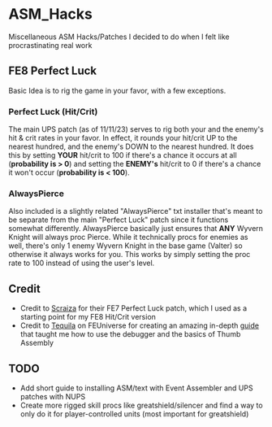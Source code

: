# ASM_Hacks
Miscellaneous ASM Hacks/Patches I decided to do when I felt like procrastinating real work

## FE8 Perfect Luck
Basic Idea is to rig the game in your favor, with a few exceptions. 
### Perfect Luck (Hit/Crit)
The main UPS patch (as of 11/11/23) serves to rig both your and the enemy's hit & crit rates in your favor.
In effect, it rounds your hit/crit UP to the nearest hundred, and the enemy's DOWN to the nearest hundred. It does this by setting **YOUR** hit/crit to 100 if there's a chance it occurs at all (**probability is > 0**) and setting the **ENEMY's** hit/crit to 0 if there's a chance it won't occur (**probability is < 100**).
### AlwaysPierce
Also included is a slightly related "AlwaysPierce" txt installer that's meant to be separate from the main "Perfect Luck" patch since it functions somewhat differently. AlwaysPierce basically just ensures that **ANY** Wyvern Knight will always proc Pierce. While it technically procs for enemies as well, there's only 1 enemy Wyvern Knight in the base game (Valter) so otherwise it always works for you. This works by simply setting the proc rate to 100 instead of using the user's level.

## Credit
- Credit to [Scraiza](https://www.youtube.com/channel/UCIcHbDiy0_2peLq5SsGx06A) for their FE7 Perfect Luck patch, which I used as a starting point for my FE8 Hit/Crit version
- Credit to [Tequila](https://feuniverse.us/u/Tequila) on FEUniverse for creating an amazing in-depth [guide](https://feuniverse.us/t/gbafe-assembly-for-dummies-by-dummies/3563) that taught me how to use the debugger and the basics of Thumb Assembly


## TODO 
- Add short guide to installing ASM/text with Event Assembler and UPS patches with NUPS
- Create more rigged skill procs like greatshield/silencer and find a way to only do it for player-controlled units (most important for greatshield)
